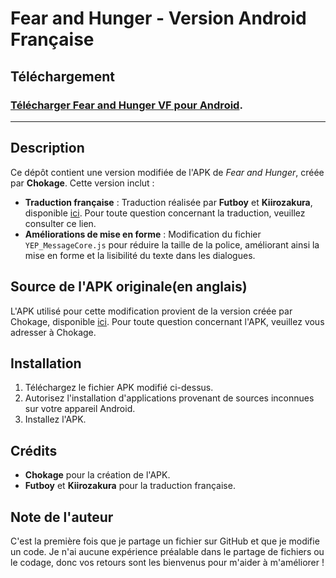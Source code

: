 # Fear and Hunger - Version Android Française

## Téléchargement

### [Télécharger Fear and Hunger VF pour Android](https://github.com/ChikenRemake/Fear-and-Hunger-apk-version-FR/releases/download/v.1.0.1/FR.Fear.and.Hunger.apk).

---

## Description

Ce dépôt contient une version modifiée de l'APK de *Fear and Hunger*, créée par **Chokage**. Cette version inclut :

- **Traduction française** : Traduction réalisée par **Futboy** et **Kiirozakura**, disponible [ici](https://www.nexusmods.com/fearandhunger/mods/32?tab=description). Pour toute question concernant la traduction, veuillez consulter ce lien.
- **Améliorations de mise en forme** : Modification du fichier `YEP_MessageCore.js` pour réduire la taille de la police, améliorant ainsi la mise en forme et la lisibilité du texte dans les dialogues.

## Source de l'APK originale(en anglais)

L'APK utilisé pour cette modification provient de la version créée par Chokage, disponible [ici](https://github.com/Chokage/Fear-And-Hunger-Android-Application). Pour toute question concernant l'APK, veuillez vous adresser à Chokage.

## Installation

1. Téléchargez le fichier APK modifié ci-dessus.
2. Autorisez l'installation d'applications provenant de sources inconnues sur votre appareil Android.
3. Installez l'APK.

## Crédits

- **Chokage** pour la création de l'APK.
- **Futboy** et **Kiirozakura** pour la traduction française.

## Note de l'auteur

C'est la première fois que je partage un fichier sur GitHub et que je modifie un code. Je n'ai aucune expérience préalable dans le partage de fichiers ou le codage, donc vos retours sont les bienvenus pour m'aider à m'améliorer !
